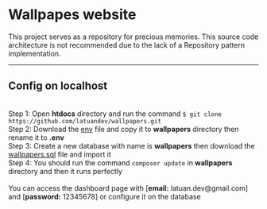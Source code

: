 # Wallpapes website
This project serves as a repository for precious memories. This source code architecture is not recommended due to the lack of a Repository pattern implementation.

---

<h2>Config on localhost</h2> <br>
Step 1: Open <b>htdocs</b> directory and run the command <code>$ git clone https://github.com/latuandev/wallpapers.git</code> <br>
Step 2: Download the <a href="https://drive.google.com/file/d/1-Gmcb0uWty1MS1Owm2aIt8h1eSjzaS99/view?usp=sharing" target="_blank">env</a> file and copy it to <b>wallpapers</b> directory then rename it to <b>.env</b><br>
Step 3: Create a new database with name is <b>wallpapers</b> then download the <a href="https://drive.google.com/file/d/1-KAJyZoVhwpXns-ZUrhzVYa7yLjFenPC/view?usp=sharing" target="_blank">wallpapers.sql</a> file and import it <br>
Step 4: You should run the command <code>composer update</code> in <b>wallpapers</b> directory and then it runs perfectly <br><br>
You can access the dashboard page with [<b>email:</b> latuan.dev@gmail.com] and [<b>password:</b> 12345678] or configure it on the database <br>
